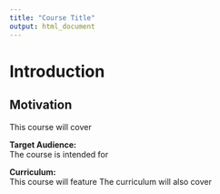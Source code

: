 ```yaml
---
title: "Course Title"
output: html_document
---
```


# Introduction 

## Motivation
This course will cover 

**Target Audience:**  
The course is intended for 

**Curriculum:**  
This course will feature 
The curriculum will also cover 

